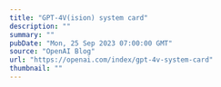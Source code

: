 ```yaml
---
title: "GPT-4V(ision) system card"
description: ""
summary: ""
pubDate: "Mon, 25 Sep 2023 07:00:00 GMT"
source: "OpenAI Blog"
url: "https://openai.com/index/gpt-4v-system-card"
thumbnail: ""
---
```


